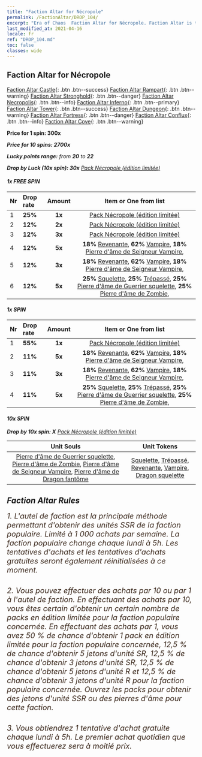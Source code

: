 ```yaml
---
title: "Faction Altar for Nécropole"
permalink: /FactionAltar/DROP_104/
excerpt: "Era of Chaos  Faction Altar for Nécropole. Faction Altar is the primary method for obtaining SSR units from the popular faction. Limited to 1,000 purchases each week. The popular faction changes at 05:00 every Monday. Purchase attempts and free purchase attempts will also reset then."
last_modified_at: 2021-04-16
locale: fr
ref: "DROP_104.md"
toc: false
classes: wide
---
```


##  Faction Altar for **Nécropole**

  [Faction Altar Castle](/fr/FactionAltar/DROP_101/){: .btn .btn--success} [Faction Altar Rampart](/fr/FactionAltar/DROP_102/){: .btn .btn--warning} [Faction Altar Stronghold](/fr/FactionAltar/DROP_103/){: .btn .btn--danger} [Faction Altar Necropolis](/fr/FactionAltar/DROP_104/){: .btn .btn--info} [Faction Altar Inferno](/fr/FactionAltar/DROP_105/){: .btn .btn--primary} [Faction Altar Tower](/fr/FactionAltar/DROP_106/){: .btn .btn--success} [Faction Altar Dungeon](/fr/FactionAltar/DROP_107/){: .btn .btn--warning} [Faction Altar Fortress](/fr/FactionAltar/DROP_108/){: .btn .btn--danger} [Faction Altar Conflux](/fr/FactionAltar/DROP_109/){: .btn .btn--info} [Faction Altar Cove](/fr/FactionAltar/DROP_112/){: .btn .btn--warning} 

  **Price for 1 spin: 300x** <i class="fas fa-gem"/>

  **Price for 10 spins: 2700x** <i class="fas fa-gem"/>

  **Lucky points range:** from **20** to **22**

  **Drop by Luck (10x spin): 30x** [Pack Nécropole (édition limitée)](/fr/Items/con_2102/)

####  1x FREE SPIN 

  |    Nr    |  Drop rate  |  Amount   |   Item or One from list  |
  |:---------|:------------|:---------:|:------------------------:|
  | 1 | **25%** | **1x** | [Pack Nécropole (édition limitée)](/fr/Items/con_2102/) |
  | 2 | **12%** | **2x** | [Pack Nécropole (édition limitée)](/fr/Items/con_2102/) |
  | 3 | **12%** | **3x** | [Pack Nécropole (édition limitée)](/fr/Items/con_2102/) |
  | 4 | **12%** | **5x** |  **18%** [Revenante](/fr/Items/unt_210/),  **62%** [Vampire](/fr/Items/unt_211/),  **18%** [Pierre d'âme de Seigneur Vampire](/fr/Items/unt_300/),  |
  | 5 | **12%** | **3x** |  **18%** [Revenante](/fr/Items/unt_210/),  **62%** [Vampire](/fr/Items/unt_211/),  **18%** [Pierre d'âme de Seigneur Vampire](/fr/Items/unt_300/),  |
  | 6 | **12%** | **5x** |  **25%** [Squelette](/fr/Items/unt_208/),  **25%** [Trépassé](/fr/Items/unt_209/),  **25%** [Pierre d'âme de Guerrier squelette](/fr/Items/unt_297/),  **25%** [Pierre d'âme de Zombie](/fr/Items/unt_298/),  |


####  1x SPIN 

  |    Nr    |  Drop rate  |  Amount   |   Item or One from list  |
  |:---------|:------------|:---------:|:------------------------:|
  | 1 | **55%** | **1x** | [Pack Nécropole (édition limitée)](/fr/Items/con_2102/) |
  | 2 | **11%** | **5x** |  **18%** [Revenante](/fr/Items/unt_210/),  **62%** [Vampire](/fr/Items/unt_211/),  **18%** [Pierre d'âme de Seigneur Vampire](/fr/Items/unt_300/),  |
  | 3 | **11%** | **3x** |  **18%** [Revenante](/fr/Items/unt_210/),  **62%** [Vampire](/fr/Items/unt_211/),  **18%** [Pierre d'âme de Seigneur Vampire](/fr/Items/unt_300/),  |
  | 4 | **11%** | **5x** |  **25%** [Squelette](/fr/Items/unt_208/),  **25%** [Trépassé](/fr/Items/unt_209/),  **25%** [Pierre d'âme de Guerrier squelette](/fr/Items/unt_297/),  **25%** [Pierre d'âme de Zombie](/fr/Items/unt_298/),  |


####  10x SPIN 

  **Drop by 10x spin: X** [Pack Nécropole (édition limitée)](/fr/Items/con_2102/)

  |    Unit Souls    |  Unit Tokens  |
  |:----------------:|:-------------:|
  | [Pierre d'âme de Guerrier squelette](/fr/Items/unt_297/), [Pierre d'âme de Zombie](/fr/Items/unt_298/), [Pierre d'âme de Seigneur Vampire](/fr/Items/unt_300/), [Pierre d'âme de Dragon fantôme](/fr/Items/unt_303/) | [Squelette](/fr/Items/unt_208/), [Trépassé](/fr/Items/unt_209/), [Revenante](/fr/Items/unt_210/), [Vampire](/fr/Items/unt_211/), [Dragon squelette](/fr/Items/unt_214/) |



## Faction Altar Rules

  <span style="color: #3c2a1e;font-size:20px">1. L'autel de faction est la principale méthode permettant d'obtenir des unités SSR de la faction populaire. Limité à 1 000 achats par semaine. La faction populaire change chaque lundi à 5h. Les tentatives d'achats et les tentatives d'achats gratuites seront également réinitialisées à ce moment. </span><br/>

<br/>  <span style="color: #3c2a1e;font-size:20px">2. Vous pouvez effectuer des achats par 10 ou par 1 à l'autel de faction. En effectuant des achats par 10, vous êtes certain d'obtenir un certain nombre de packs en édition limitée pour la faction populaire concernée. En effectuant des achats par 1, vous avez 50 % de chance d'obtenir 1 pack en édition limitée pour la faction populaire concernée, 12,5 % de chance d'obtenir 5 jetons d'unité SR, 12,5 % de chance d'obtenir 3 jetons d'unité SR, 12,5 % de chance d'obtenir 5 jetons d'unité R et 12,5 % de chance d'obtenir 3 jetons d'unité R pour la faction populaire concernée. Ouvrez les packs pour obtenir des jetons d'unité SSR ou des pierres d'âme pour cette faction.</span><br/>

<br/>  <span style="color: #3c2a1e;font-size:20px">3. Vous obtiendrez 1 tentative d'achat gratuite chaque lundi à 5h. Le premier achat quotidien que vous effectuerez sera à moitié prix.</span><br/>

<br/>